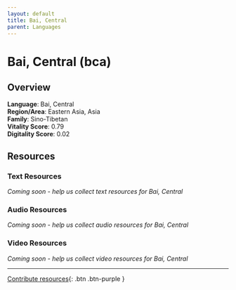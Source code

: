 ```yaml
---
layout: default
title: Bai, Central
parent: Languages
---
```


# Bai, Central (bca)

## Overview

**Language**: Bai, Central  
**Region/Area**: Eastern Asia, Asia  
**Family**: Sino-Tibetan  
**Vitality Score**: 0.79  
**Digitality Score**: 0.02  

## Resources

### Text Resources
*Coming soon - help us collect text resources for Bai, Central*

### Audio Resources
*Coming soon - help us collect audio resources for Bai, Central*

### Video Resources
*Coming soon - help us collect video resources for Bai, Central*

---

[Contribute resources](https://fairtrain.github.io/){: .btn .btn-purple }
